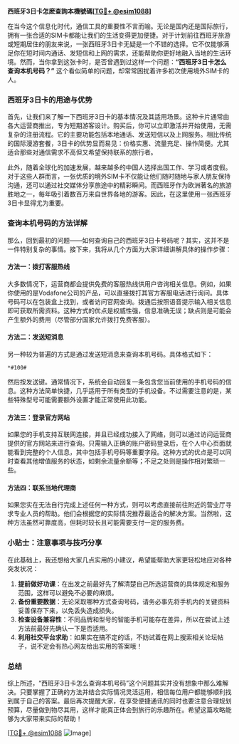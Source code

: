 **西班牙3日卡怎麽查詢本機號碼[[TG💪+ @esim1088](https://t.me/s/esim1088)]**

在当今这个信息化时代，通信工具的重要性不言而喻。无论是国内还是国际旅行，拥有一张合适的SIM卡都能让我们的生活变得更加便捷。对于计划前往西班牙旅游或短期居住的朋友来说，一张西班牙3日卡无疑是一个不错的选择。它不仅能够满足你在短时间内通话、发短信和上网的需求，还能帮助你更好地融入当地的生活环境。然而，当你拿到这张卡时，是否曾遇到过这样一个问题：**“西班牙3日卡怎么查询本机号码？”** 这个看似简单的问题，却常常困扰着许多初次使用境外SIM卡的人。

### 西班牙3日卡的用途与优势

首先，让我们来了解一下西班牙3日卡的基本情况及其适用场景。这种卡片通常由各大运营商推出，专为短期游客设计。购买后，你可以立即激活并开始使用，无需复杂的注册流程。它的主要功能包括本地通话、发送短信以及上网服务。相比传统的国际漫游套餐，3日卡的优势显而易见：价格实惠、流量充足、操作简便。尤其适合那些对通信需求不高但又希望保持联系的旅行者。

此外，随着全球化的加速发展，越来越多的中国人选择出国工作、学习或者度假。对于这些人群而言，一张优质的境外SIM卡不仅能让他们随时随地与家人朋友保持沟通，还可以通过社交媒体分享旅途中的精彩瞬间。而西班牙作为欧洲著名的旅游胜地之一，每年吸引着数百万来自世界各地的游客。因此，在这里使用一张西班牙3日卡显得尤为重要。

### 查询本机号码的方法详解

那么，回到最初的问题——如何查询自己的西班牙3日卡号码呢？其实，这并不是一件特别复杂的事情。接下来，我将从几个方面为大家详细讲解具体的操作步骤：

#### 方法一：拨打客服热线
大多数情况下，运营商都会提供免费的客服热线供用户咨询相关信息。例如，如果你使用的是Vodafone公司的产品，可以直接拨打其官方客服电话进行询问。具体号码可以在包装盒上找到，或者访问官网查询。拨通后按照语音提示输入相关信息即可获取所需资料。这种方式的优点是权威性强，信息准确无误；缺点则是可能会产生额外的费用（尽管部分国家允许拨打免费客服）。

#### 方法二：发送短消息
另一种较为普遍的方式是通过发送短消息来查询本机号码。具体格式如下：
```
*#100#
```
然后按发送键。通常情况下，系统会自动回复一条包含您当前使用的手机号码的信息。这种方法简单快捷，几乎适用于所有类型的手机设备。不过需要注意的是，某些特殊型号可能需要额外设置才能正常使用此功能。

#### 方法三：登录官方网站
如果您的手机支持互联网连接，并且已经成功接入了网络，则可以通过访问运营商提供的官方网站来进行查询。只需输入正确的账户密码登录后，在个人中心页面就能看到完整的个人信息，其中包括手机号码等重要字段。这种方式的优点是可以同时查看其他增值服务的状态，如剩余流量余额等；不足之处则是操作相对繁琐一些。

#### 方法四：联系当地代理商
如果您实在无法自行完成上述任何一种方式，则可以考虑直接前往附近的营业厅寻求专业人员的帮助。他们会根据您的实际情况推荐最适合的解决方案。当然啦，这种方法虽然可靠度高，但耗时较长且可能需要支付一定的服务费。

### 小贴士：注意事项与技巧分享

在此基础上，我还想给大家几点实用的小建议，希望能帮助大家更轻松地应对各种突发状况：

1. **提前做好功课**：在出发之前最好先了解清楚自己所选运营商的具体规定和服务范围，这样可以避免不必要的麻烦。
2. **备份重要数据**：无论采取哪种方式查询号码，请务必事先将手机内的关键资料妥善保存下来，以免丢失造成损失。
3. **检查设备兼容性**：不同品牌和型号的智能手机可能存在差异，所以在尝试上述方法前最好先确认一下是否适用。
4. **利用社交平台求助**：如果实在搞不定的话，不妨试着在网上搜索相关论坛帖子，说不定会有热心网友给出实用的答案哦！

### 总结

综上所述，“西班牙3日卡怎么查询本机号码”这个问题其实并没有想象中那么难解决。只要掌握了正确的方法并结合实际情况灵活运用，相信每位用户都能够顺利找到属于自己的答案。最后再次提醒大家，在享受便捷通讯的同时也要注意合理规划预算，尽量做到物尽其用，这样才能真正体会到旅行的乐趣所在。希望这篇攻略能够为大家带来实际的帮助！

[[TG💪+ @esim1088](https://t.me/s/esim1088) ![Image](https://i.postimg.cc/4NQfJmqS/Snipaste-2025-05-13-00-14-12.png)]